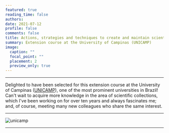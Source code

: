 ```yaml
---
featured: true
reading_time: false
authors:
date: 2021-07-12
profile: false
comments: false
title: Actions, strategies and techniques to create and maintain scientific zoo collections
summary: Extension course at the University of Campinas (UNICAMP)
image:
  caption: ""
  focal_point: ""
  placement: 2
  preview_only: true
---
```


---

Delighted to have been selected for this extension course at the University of Campinas ([UNICAMP](https://www.ib.unicamp.br/)), one of the most prominent universities in Brazil! Can't wait to acquire more knowledge in the area of scientific collections, which I've been working on for over ten years and always fascinates me; and, of course, meeting many new colleagues who share the same interest.

---

![unicamp](https://raw.githubusercontent.com/rosanafcunha/rosanafcunha/master/content/post/unicamp/featured.png "unicamp")

---
